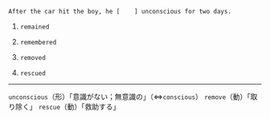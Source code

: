 `After the car hit the boy, he [    ] unconscious for two days.`

1. `remained`

2. `remembered`

3. `removed`

4. `rescued`

--- 

`unconscious`（形）「意識がない；無意識の」（⇔`conscious`）
`remove`（動）「取り除く」
`rescue`（動）「救助する」
